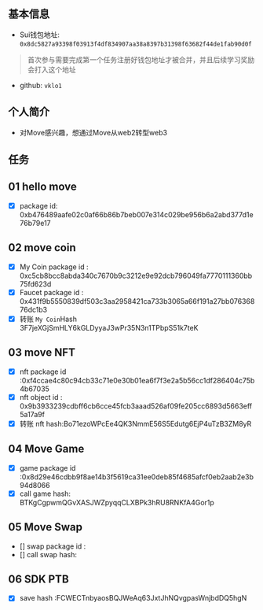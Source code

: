 ## 基本信息
- Sui钱包地址: `0x8dc5827a93398f03913f4df834907aa38a8397b31398f63682f44de1fab90d0f`
> 首次参与需要完成第一个任务注册好钱包地址才被合并，并且后续学习奖励会打入这个地址
- github: `vklo1`

## 个人简介
- 对Move感兴趣，想通过Move从web2转型web3

## 任务

##   01 hello move  
- [x] package id: 0xb476489aafe02c0af66b86b7beb007e314c029be956b6a2abd377d1e76b79e17

##   02 move coin
- [x] My Coin package id : 0xc5cb8bcc8abda340c7670b9c3212e9e92dcb796049fa7770111360bb75fd623d
- [x] Faucet package id : 0x431f9b5550839df503c3aa2958421ca733b3065a66f191a27bb07636876dc1b3
- [x] 转账 `My Coin`Hash 3F7jeXGjSmHLY6kGLDyyaJ3wPr35N3n1TPbpS51k7teK

##   03 move NFT
- [x] nft package id :0xf4ccae4c80c94cb33c71e0e30b01ea6f7f3e2a5b56cc1df286404c75b4b67035
- [x] nft object id : 0x9b3933239cdbff6cb6cce45fcb3aaad526af09fe205cc6893d5663eff5a17a9f
- [x] 转账 nft  hash:Bo71ezoWPcEe4QK3NmmE56S5Edutg6EjP4uTzB3ZM8yR

##   04 Move Game
- [x] game package id :0x8d29e46cdbb9f8ae14b3f5619ca31ee0deb85f4685afcf0eb2aab2e3b94d8066
- [x] call game hash: BTKgCgpwmQGvXASJWZpyqqCLXBPk3hRU8RNKfA4Gor1p

##   05 Move Swap

- [] swap package id :
- [] call swap hash:

##   06 SDK PTB
- [x] save hash :FCWECTnbyaosBQJWeAq63JxtJhNQvgpasWnjbdDQ5hgN

